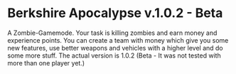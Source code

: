 # Berkshire Apocalypse v.1.0.2 - Beta

A Zombie-Gamemode. Your task is killing zombies and earn money and experience points. You can create a team with money which give you some new features, use better weapons and vehicles with a higher level and do some more stuff. The actual version is 1.0.2 (Beta - It was not tested with more than one player yet.)
